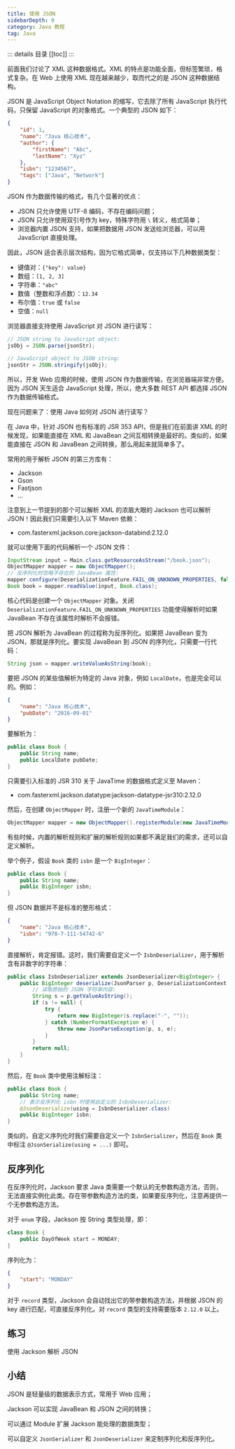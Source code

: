 ```yaml
---
title: 使用 JSON
sidebarDepth: 0
category: Java 教程
tag: Java
---
```


::: details 目录
[[toc]]
:::

前面我们讨论了 XML 这种数据格式。XML 的特点是功能全面，但标签繁琐，格式复杂。在 Web 上使用 XML 现在越来越少，取而代之的是 JSON 这种数据结构。

JSON 是 JavaScript Object Notation 的缩写，它去除了所有 JavaScript 执行代码，只保留 JavaScript 的对象格式。一个典型的 JSON 如下：

```json
{
    "id": 1,
    "name": "Java 核心技术",
    "author": {
        "firstName": "Abc",
        "lastName": "Xyz"
    },
    "isbn": "1234567",
    "tags": ["Java", "Network"]
}
```

JSON 作为数据传输的格式，有几个显著的优点：

- JSON 只允许使用 UTF-8 编码，不存在编码问题；
- JSON 只允许使用双引号作为 key，特殊字符用 `\` 转义，格式简单；
- 浏览器内置 JSON 支持，如果把数据用 JSON 发送给浏览器，可以用 JavaScript 直接处理。

因此，JSON 适合表示层次结构，因为它格式简单，仅支持以下几种数据类型：

- 键值对：`{"key": value}`
- 数组：`[1, 2, 3]`
- 字符串：`"abc"`
- 数值（整数和浮点数）：`12.34`
- 布尔值：`true` 或 `false`
- 空值：`null`

浏览器直接支持使用 JavaScript 对 JSON 进行读写：

```js
// JSON string to JavaScript object:
jsObj = JSON.parse(jsonStr);

// JavaScript object to JSON string:
jsonStr = JSON.stringify(jsObj);
```

所以，开发 Web 应用的时候，使用 JSON 作为数据传输，在浏览器端非常方便。因为 JSON 天生适合 JavaScript 处理，所以，绝大多数 REST API 都选择 JSON 作为数据传输格式。

现在问题来了：使用 Java 如何对 JSON 进行读写？

在 Java 中，针对 JSON 也有标准的 JSR 353 API，但是我们在前面讲 XML 的时候发现，如果能直接在 XML 和 JavaBean 之间互相转换是最好的。类似的，如果能直接在 JSON 和 JavaBean 之间转换，那么用起来就简单多了。

常用的用于解析 JSON 的第三方库有：

- Jackson
- Gson
- Fastjson
- ...

注意到上一节提到的那个可以解析 XML 的浓眉大眼的 Jackson 也可以解析 JSON！因此我们只需要引入以下 Maven 依赖：

- com.fasterxml.jackson.core:jackson-databind:2.12.0

就可以使用下面的代码解析一个 JSON 文件：

```java
InputStream input = Main.class.getResourceAsStream("/book.json");
ObjectMapper mapper = new ObjectMapper();
// 反序列化时忽略不存在的 JavaBean 属性:
mapper.configure(DeserializationFeature.FAIL_ON_UNKNOWN_PROPERTIES, false);
Book book = mapper.readValue(input, Book.class);
```

核心代码是创建一个 `ObjectMapper` 对象。关闭 `DeserializationFeature.FAIL_ON_UNKNOWN_PROPERTIES` 功能使得解析时如果 JavaBean 不存在该属性时解析不会报错。

把 JSON 解析为 JavaBean 的过程称为反序列化。如果把 JavaBean 变为 JSON，那就是序列化。要实现 JavaBean 到 JSON 的序列化，只需要一行代码：

```java
String json = mapper.writeValueAsString(book);
```

要把 JSON 的某些值解析为特定的 Java 对象，例如 `LocalDate`，也是完全可以的。例如：

```json
{
    "name": "Java 核心技术",
    "pubDate": "2016-09-01"
}
```

要解析为：

```java
public class Book {
    public String name;
    public LocalDate pubDate;
}
```

只需要引入标准的 JSR 310 关于 JavaTime 的数据格式定义至 Maven：

- com.fasterxml.jackson.datatype:jackson-datatype-jsr310:2.12.0

然后，在创建 `ObjectMapper` 时，注册一个新的 `JavaTimeModule`：

```java
ObjectMapper mapper = new ObjectMapper().registerModule(new JavaTimeModule());
```

有些时候，内置的解析规则和扩展的解析规则如果都不满足我们的需求，还可以自定义解析。

举个例子，假设 `Book` 类的 `isbn` 是一个 `BigInteger`：

```java
public class Book {
	public String name;
	public BigInteger isbn;
}
```

但 JSON 数据并不是标准的整形格式：

```json
{
    "name": "Java 核心技术",
    "isbn": "978-7-111-54742-6"
}
```

直接解析，肯定报错。这时，我们需要自定义一个 `IsbnDeserializer`，用于解析含有非数字的字符串：

```java
public class IsbnDeserializer extends JsonDeserializer<BigInteger> {
    public BigInteger deserialize(JsonParser p, DeserializationContext ctxt) throws IOException, JsonProcessingException {
        // 读取原始的 JSON 字符串内容:
        String s = p.getValueAsString();
        if (s != null) {
            try {
                return new BigInteger(s.replace("-", ""));
            } catch (NumberFormatException e) {
                throw new JsonParseException(p, s, e);
            }
        }
        return null;
    }
}
```

然后，在 `Book` 类中使用注解标注：

```java
public class Book {
    public String name;
    // 表示反序列化 isbn 时使用自定义的 IsbnDeserializer:
    @JsonDeserialize(using = IsbnDeserializer.class)
    public BigInteger isbn;
}
```

类似的，自定义序列化时我们需要自定义一个 `IsbnSerializer`，然后在 `Book` 类中标注 `@JsonSerialize(using = ...)` 即可。

## 反序列化

在反序列化时，Jackson 要求 Java 类需要一个默认的无参数构造方法，否则，无法直接实例化此类。存在带参数构造方法的类，如果要反序列化，注意再提供一个无参数构造方法。

对于 `enum` 字段，Jackson 按 String 类型处理，即：

```java
class Book {
    public DayOfWeek start = MONDAY;
}
```

序列化为：

```json
{
    "start": "MONDAY"
}
```

对于 `record` 类型，Jackson 会自动找出它的带参数构造方法，并根据 JSON 的 key 进行匹配，可直接反序列化。对 `record` 类型的支持需要版本 `2.12.0` 以上。

## 练习

使用 Jackson 解析 JSON

## 小结

JSON 是轻量级的数据表示方式，常用于 Web 应用；

Jackson 可以实现 JavaBean 和 JSON 之间的转换；

可以通过 Module 扩展 Jackson 能处理的数据类型；

可以自定义 `JsonSerializer` 和 `JsonDeserializer` 来定制序列化和反序列化。

